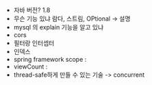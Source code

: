 * 자바 버전? 1.8   
* 무슨 기능 있냐 람다, 스트림, OPtional -> 설명
* mysql 의 explain 기능을 알고 있냐    
* cors
* 필터랑 인터셉터 
* 인덱스  
* spring framework scope :
* viewCount : 
* thread-safe하게 만들 수 있는 기술  -> concurrent


